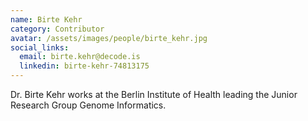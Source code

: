 ```yaml
---
name: Birte Kehr
category: Contributor
avatar: /assets/images/people/birte_kehr.jpg
social_links:
  email: birte.kehr@decode.is
  linkedin: birte-kehr-74813175
---
```


Dr. Birte Kehr works at the Berlin Institute of Health leading the Junior Research Group Genome Informatics.

